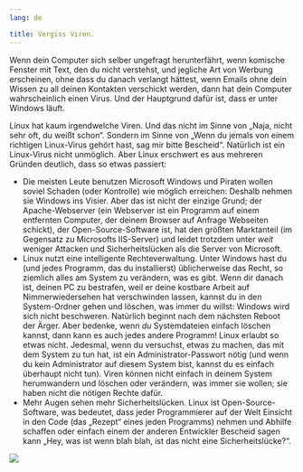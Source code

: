 ```yaml
---
lang: de

title: Vergiss Viren.
---
```


Wenn dein Computer sich selber ungefragt herunterf&auml;hrt, wenn komische Fenster mit Text, den du nicht verstehst, und jegliche Art von Werbung erscheinen, ohne dass du danach verlangt h&auml;ttest, wenn Emails ohne dein Wissen zu all deinen Kontakten verschickt werden, dann hat dein Computer wahrscheinlich einen Virus. Und der Hauptgrund dafür ist, dass er unter Windows läuft.

Linux hat kaum irgendwelche Viren. Und das nicht im Sinne von „Naja, nicht sehr oft, du weißt schon“. Sondern im Sinne von „Wenn du jemals von einem richtigen Linux-Virus geh&ouml;rt hast, sag mir bitte Bescheid“. Nat&uuml;rlich ist ein Linux-Virus nicht unm&ouml;glich. Aber Linux erschwert es aus mehreren Gr&uuml;nden deutlich, dass so etwas passiert:

<ul>

<li>Die meisten Leute benutzen Microsoft Windows und Piraten wollen soviel Schaden (oder Kontrolle) wie m&ouml;glich erreichen: Deshalb nehmen sie Windows ins Visier. Aber das ist nicht der einzige Grund; der Apache-Webserver (ein Webserver ist ein Programm auf einem entfernten Computer, der deinem Browser auf Anfrage Webseiten schickt), der Open-Source-Software ist, hat den gr&ouml;&szlig;ten Marktanteil (im Gegensatz zu Microsofts IIS-Server) und leidet trotzdem unter <i>weit</i> weniger Attacken und Sicherheitsl&uuml;cken als die Server von Microsoft.</li>

<li>Linux nutzt eine intelligente Rechteverwaltung. Unter Windows hast du (und jedes Programm, das du installierst) &uuml;blicherweise das Recht, so ziemlich alles am System zu ver&auml;ndern, was es gibt. Wenn dir danach ist, deinen PC zu bestrafen, weil er deine kostbare Arbeit auf Nimmerwiedersehen hat verschwinden lassen, kannst du in den System-Ordner gehen und l&ouml;schen, was immer du willst: Windows wird sich nicht beschweren. Nat&uuml;rlich beginnt nach dem n&auml;chsten Reboot der Ärger. Aber bedenke, wenn <i>du</i> Systemdateien einfach l&ouml;schen kannst, dann kann es auch jedes andere Programm! Linux erlaubt so etwas nicht. Jedesmal, wenn du versuchst, etwas zu machen, das mit dem System zu tun hat, ist ein Administrator-Passwort n&ouml;tig (und wenn du kein Administrator auf diesem System bist, kannst du es einfach &uuml;berhaupt nicht tun). Viren k&ouml;nnen nicht einfach in deinem System herumwandern und l&ouml;schen oder ver&auml;ndern, was immer sie wollen; sie haben nicht die n&ouml;tigen Rechte daf&uuml;r.</li>

<li>Mehr Augen sehen mehr Sicherheitsl&uuml;cken. Linux ist Open-Source-Software, was bedeutet, dass jeder Programmierer auf der Welt Einsicht in den Code (das „Rezept“ eines jeden Programms) nehmen und Abhilfe schaffen oder einfach einem der anderen Entwickler Bescheid sagen kann „Hey, was ist wenn blah blah, ist das nicht eine Sicherheitsl&uuml;cke?“.</li>

</ul>

<img src="Images/viruses_thumb.png" />




